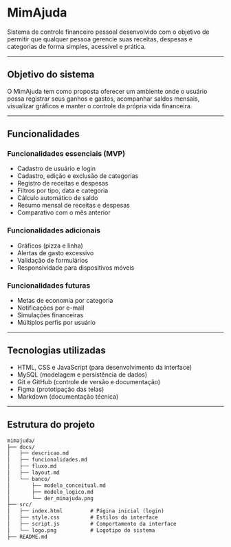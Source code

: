 # MimAjuda

Sistema de controle financeiro pessoal desenvolvido com o objetivo de permitir que qualquer pessoa gerencie suas receitas, despesas e categorias de forma simples, acessível e prática.

---

## Objetivo do sistema

O MimAjuda tem como proposta oferecer um ambiente onde o usuário possa registrar seus ganhos e gastos, acompanhar saldos mensais, visualizar gráficos e manter o controle da própria vida financeira.

---

## Funcionalidades

### Funcionalidades essenciais (MVP)

- Cadastro de usuário e login
- Cadastro, edição e exclusão de categorias
- Registro de receitas e despesas
- Filtros por tipo, data e categoria
- Cálculo automático de saldo
- Resumo mensal de receitas e despesas
- Comparativo com o mês anterior

### Funcionalidades adicionais

- Gráficos (pizza e linha)
- Alertas de gasto excessivo
- Validação de formulários
- Responsividade para dispositivos móveis

### Funcionalidades futuras

- Metas de economia por categoria
- Notificações por e-mail
- Simulações financeiras
- Múltiplos perfis por usuário

---

## Tecnologias utilizadas

- HTML, CSS e JavaScript (para desenvolvimento da interface)
- MySQL (modelagem e persistência de dados)
- Git e GitHub (controle de versão e documentação)
- Figma (prototipação das telas)
- Markdown (documentação técnica)

---

## Estrutura do projeto

```txt
mimajuda/
├── docs/
│   ├── descricao.md
│   ├── funcionalidades.md
│   ├── fluxo.md
│   ├── layout.md
│   └── banco/
│       ├── modelo_conceitual.md
│       ├── modelo_logico.md
│       └── der_mimajuda.png
├── src/
│   ├── index.html         # Página inicial (login)
│   ├── style.css          # Estilos da interface
│   ├── script.js          # Comportamento da interface
│   └── logo.png           # Logotipo do sistema
├── README.md
